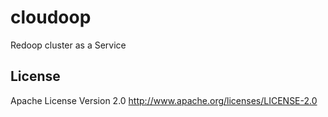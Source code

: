 cloudoop
========

Redoop cluster as a Service



License
-------

Apache License Version 2.0 http://www.apache.org/licenses/LICENSE-2.0
